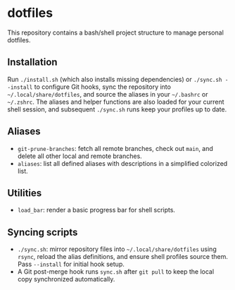 # dotfiles

This repository contains a bash/shell project structure to manage personal dotfiles.

## Installation
Run `./install.sh` (which also installs missing dependencies) or `./sync.sh --install` to configure Git hooks, sync the repository into `~/.local/share/dotfiles`, and source the aliases in your `~/.bashrc` or `~/.zshrc`. The aliases and helper functions are also loaded for your current shell session, and subsequent `./sync.sh` runs keep your profiles up to date.

## Aliases
- `git-prune-branches`: fetch all remote branches, check out `main`, and delete all other local and remote branches.
- `aliases`: list all defined aliases with descriptions in a simplified colorized list.

## Utilities
- `load_bar`: render a basic progress bar for shell scripts.

## Syncing scripts
- `./sync.sh`: mirror repository files into `~/.local/share/dotfiles` using `rsync`, reload the alias definitions, and ensure shell profiles source them. Pass `--install` for initial hook setup.
- A Git post-merge hook runs `sync.sh` after `git pull` to keep the local copy synchronized automatically.
